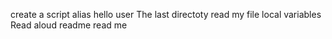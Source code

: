create a script alias
hello user
The last directoty
read my file
local variables
Read aloud
readme
read me
